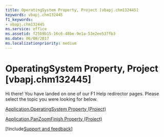 ```yaml
---
title: OperatingSystem Property, Project [vbapj.chm132445]
keywords: vbapj.chm132445
f1_keywords:
- vbapj.chm132445
ms.service: office
ms.assetid: f25b9b15-16c6-48be-9e1a-53e2ee537fb3
ms.date: 06/08/2017
ms.localizationpriority: medium
---
```



# OperatingSystem Property, Project [vbapj.chm132445]

Hi there! You have landed on one of our F1 Help redirector pages. Please select the topic you were looking for below.

[Application.OperatingSystem Property (Project)](https://msdn.microsoft.com/library/0ef34d09-9fc5-ec9e-3d96-416cda925616%28Office.15%29.aspx)

[Application.PanZoomFinish Property (Project)](https://msdn.microsoft.com/library/a080b0b7-45fc-7c7e-90ee-7685ac9a1917%28Office.15%29.aspx)

[!include[Support and feedback](~/includes/feedback-boilerplate.md)]
